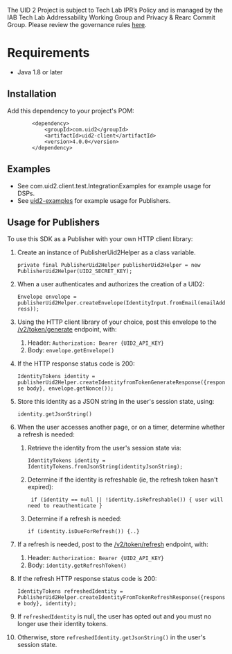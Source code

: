 
The UID 2 Project is subject to Tech Lab IPR’s Policy and is managed by the IAB Tech Lab Addressability Working Group and Privacy & Rearc Commit Group. Please review the governance rules [here](https://github.com/IABTechLab/uid2-core/blob/master/Software%20Development%20and%20Release%20Procedures.md).

# Requirements

* Java 1.8 or later


## Installation

Add this dependency to your project's POM:


```
        <dependency>
            <groupId>com.uid2</groupId>
            <artifactId>uid2-client</artifactId>
            <version>4.0.0</version>
        </dependency>
```

## Examples

* See com.uid2.client.test.IntegrationExamples for example usage for DSPs.
* See [uid2-examples](https://github.com/UnifiedID2/uid2-examples/tree/main/publisher) for example usage for Publishers.

## Usage for Publishers
To use this SDK as a Publisher with your own HTTP client library:
1. Create an instance of PublisherUid2Helper as a class variable. 

    `private final PublisherUid2Helper publisherUid2Helper = new PublisherUid2Helper(UID2_SECRET_KEY);`
1. When a user authenticates and authorizes the creation of a UID2:

    `Envelope envelope = publisherUid2Helper.createEnvelope(IdentityInput.fromEmail(emailAddress));`
1. Using the HTTP client library of your choice, post this envelope to the [/v2/token/generate](https://github.com/UnifiedID2/uid2docs/blob/main/api/v2/endpoints/post-token-generate.md) endpoint, with:
   1. Header: `Authorization: Bearer {UID2_API_KEY}`
   1. Body: `envelope.getEnvelope()`
1. If the HTTP response status code is 200:

   `IdentityTokens identity = publisherUid2Helper.createIdentityfromTokenGenerateResponse({response body}, envelope.getNonce());`
1. Store this identity as a JSON string in the user's session state, using:

   `identity.getJsonString()`
1. When the user accesses another page, or on a timer, determine whether a refresh is needed:
   1. Retrieve the identity from the user's session state via:
   
      `IdentityTokens identity = IdentityTokens.fromJsonString(identityJsonString);`
   1. Determine if the identity is refreshable (ie, the refresh token hasn't expired): 
    
      ` if (identity == null || !identity.isRefreshable()) { user will need to reauthenticate }`
   1. Determine if a refresh is needed:
   
      `if (identity.isDueForRefresh()) {..}`
1. If a refresh is needed, post to the [/v2/token/refresh](https://github.com/UnifiedID2/uid2docs/blob/main/api/v2/endpoints/post-token-refresh.md) endpoint, with:
   1. Header: `Authorization: Bearer {UID2_API_KEY}`
   2. Body: `identity.getRefreshToken()`
1. If the refresh HTTP response status code is 200:

   `IdentityTokens refreshedIdentity = PublisherUid2Helper.createIdentityFromTokenRefreshResponse({response body}, identity); `
1. If `refreshedIdentity` is null, the user has opted out and you must no longer use their identity tokens.
1. Otherwise, store `refreshedIdentity.getJsonString()` in the user's session state. 
